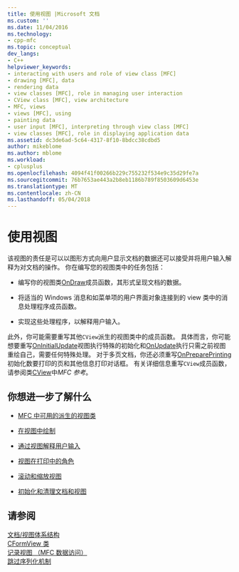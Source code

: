 ```yaml
---
title: 使用视图 |Microsoft 文档
ms.custom: ''
ms.date: 11/04/2016
ms.technology:
- cpp-mfc
ms.topic: conceptual
dev_langs:
- C++
helpviewer_keywords:
- interacting with users and role of view class [MFC]
- drawing [MFC], data
- rendering data
- view classes [MFC], role in managing user interaction
- CView class [MFC], view architecture
- MFC, views
- views [MFC], using
- painting data
- user input [MFC], interpreting through view class [MFC]
- view classes [MFC], role in displaying application data
ms.assetid: dc3de6ad-5c64-4317-8f10-8bdcc38cdbd5
author: mikeblome
ms.author: mblome
ms.workload:
- cplusplus
ms.openlocfilehash: 4094f41f00266b229c755232f534e9c35d29fe7a
ms.sourcegitcommit: 76b7653ae443a2b8eb1186b789f8503609d6453e
ms.translationtype: MT
ms.contentlocale: zh-CN
ms.lasthandoff: 05/04/2018
---
```

# <a name="using-views"></a>使用视图
该视图的责任是可以以图形方式向用户显示文档的数据还可以接受并将用户输入解释为对文档的操作。 你在编写您的视图类中的任务包括：  
  
-   编写你的视图类[OnDraw](../mfc/reference/cview-class.md#ondraw)成员函数，其形式呈现文档的数据。  
  
-   将适当的 Windows 消息和如菜单项的用户界面对象连接到的 view 类中的消息处理程序成员函数。  
  
-   实现这些处理程序，以解释用户输入。  
  
 此外，你可能需要重写其他`CView`派生的视图类中的成员函数。 具体而言，你可能想要重写[OnInitialUpdate](../mfc/reference/cview-class.md#oninitialupdate)视图执行特殊的初始化和[OnUpdate](../mfc/reference/cview-class.md#onupdate)执行只需之前视图重绘自己，需要任何特殊处理。 对于多页文档，你还必须重写[OnPreparePrinting](../mfc/reference/cview-class.md#onprepareprinting)初始化数要打印的页和其他信息打印对话框。 有关详细信息重写`CView`成员函数，请参阅类[CView](../mfc/reference/cview-class.md)中*MFC 参考*。  
  
## <a name="what-do-you-want-to-know-more-about"></a>你想进一步了解什么  
  
-   [MFC 中可用的派生的视图类](../mfc/derived-view-classes-available-in-mfc.md)  
  
-   [在视图中绘制](../mfc/drawing-in-a-view.md)  
  
-   [通过视图解释用户输入](../mfc/interpreting-user-input-through-a-view.md)  
  
-   [视图在打印中的角色](../mfc/role-of-the-view-in-printing.md)  
  
-   [滚动和缩放视图](../mfc/scrolling-and-scaling-views.md)  
  
-   [初始化和清理文档和视图](../mfc/initializing-and-cleaning-up-documents-and-views.md)  
  
## <a name="see-also"></a>请参阅  
 [文档/视图体系结构](../mfc/document-view-architecture.md)   
 [CFormView 类](../mfc/reference/cformview-class.md)   
 [记录视图 （MFC 数据访问）](../data/record-views-mfc-data-access.md)   
 [跳过序列化机制](../mfc/bypassing-the-serialization-mechanism.md)

